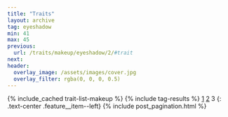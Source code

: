 ```yaml
---
title: "Traits"
layout: archive
tag: eyeshadow
min: 41
max: 45
previous:
  url: /traits/makeup/eyeshadow/2/#trait
next:
header:
  overlay_image: /assets/images/cover.jpg
  overlay_filter: rgba(0, 0, 0, 0.5)
---
```

{% include_cached trait-list-makeup %}
{% include tag-results %}
[1](/traits/makeup/eyeshadow/1/#trait) [2](/traits/makeup/eyeshadow/2/#trait) 3 
{: .text-center .feature__item--left}
{% include post_pagination.html %}
